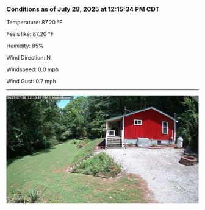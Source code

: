 ### Conditions as of July 28, 2025 at 12:15:34 PM CDT 

Temperature: 87.20 &deg;F

Feels like: 87.20 &deg;F

Humidity: 85%

Wind Direction: N

Windspeed: 0.0 mph

Wind Gust: 0.7 mph

---

<img src="./images/latest.jpeg"/>

